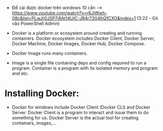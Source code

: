 - Để cài được docker trên windows 10 cần --> https://www.youtube.com/watch?v=r6JiWwh-08c&list=PLwJr0JSP7i8At14UIC-JR4r73G4hQ1CXO&index=1 (3:22 - Gõ vào PowerShell Admin)

* Docker is a platform or ecosystem around creating and running containers. Docker ecosystem includes Docker Client, Docker Server, Docker Machine, Docker Images, Docker Hub, Docker Compose.

* Docker Image runs many containers.

* Image is a single file containing deps and config required to run a program. Container is a program with its isolated memory and program and etc.

# Installing Docker:

- Docker for windows include Docker Client (Docker CLI) and Docker Server. Docker Client is a program to interact and issue them to do something for us. Docker Server is the actual tool for creating containers, images,...
